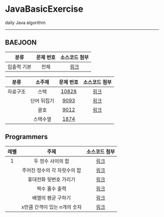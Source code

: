 # JavaBasicExercise
daily Java algorithm

<hr/>

## BAEJOON
| <center>분류</center> | <center>문제 번호</center> | <center>소스코드 첨부</center> |
| :-------------------: | :-------------------: | :-------------------: |
| <center>입출력 기본</center> | <center>전체</center> | <center> [링크](https://github.com/maiorem/Algorithm_JAVA/tree/master/BackJoon/src/basicIO)</center> |

| <center>분류</center> |  <center>소주제</center> |<center>문제 번호</center> |<center>소스코드 첨부</center> |
| :-------------------: | :-------------------: | :-------------------: | :-------------------: |
| <center>자료구조</center> |  <center>스택</center> | <center>[10828](https://www.acmicpc.net/problem/10828)</center> |<center>[링크](https://github.com/maiorem/Algorithm_JAVA/blob/master/BackJoon/src/dataStructure/No10828_2.java)</center> |
|| <center>단어 뒤집기</center> | <center>[9093](https://www.acmicpc.net/problem/9093)</center> |<center>[링크](https://github.com/maiorem/Algorithm_JAVA/blob/master/BackJoon/src/dataStructure/No9093.java)</center>|
|| <center>괄호</center> | <center>[9012](https://www.acmicpc.net/problem/9012)</center> |<center>[링크](https://github.com/maiorem/Algorithm_JAVA/blob/master/BackJoon/src/dataStructure/No9012.java)</center>|
|| <center>스택수열</center> | <center>[1874](https://www.acmicpc.net/problem/1874)</center> |<center> </center>|


## Programmers

| <center>레벨</center> | <center>주제</center> | <center>소스코드 첨부</center> |
| :-------------------: | :-------------------: | :-------------------: |
| <center>1</center> |  <center>두 정수 사이의 합</center> | <center> [링크](https://github.com/maiorem/Algorithm_JAVA/blob/master/programmers1/src/skillLevel1/Integer1.java) </center> |
|| <center>주어진 정수의 각 자릿수의 합</center> | <center>[링크](https://github.com/maiorem/Algorithm_JAVA/blob/master/programmers1/src/skillLevel1/Integer2.java)</center>|
|| <center>휴대전화 뒷번호 가리기</center> | <center>[링크](https://github.com/maiorem/Algorithm_JAVA/blob/master/programmers1/src/skillLevel1/String1.java)</center>|
|| <center>짝수 홀수 출력</center> | <center>[링크](https://github.com/maiorem/Algorithm_JAVA/blob/master/programmers1/src/skillLevel1/EvenOROdd.java)</center>|
|| <center>배열의 평균 구하기</center> | <center>[링크](https://github.com/maiorem/Algorithm_JAVA/blob/master/programmers1/src/skillLevel1/average1.java)</center>|
|| <center> x만큼 간격이 있는 n개의 숫자</center> | <center>[링크](https://github.com/maiorem/Algorithm_JAVA/blob/master/programmers1/src/skillLevel1/Array3.java)</center>|
